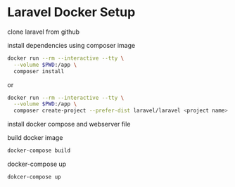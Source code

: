 # Laravel Docker Setup

clone laravel from github

install dependencies using composer image

```bash
docker run --rm --interactive --tty \
  --volume $PWD:/app \
  composer install
```

or

```bash
docker run --rm --interactive --tty \
  --volume $PWD:/app \
  composer create-project --prefer-dist laravel/laravel <project name>
```

install docker compose and webserver file

build docker image

```bash
docker-compose build
```

docker-compose up

```bash
dokcer-compose up
```

